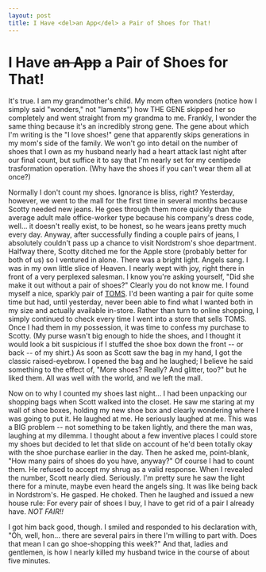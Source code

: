 ```yaml
---
layout: post
title: I Have <del>an App</del> a Pair of Shoes for That!
---
```


I Have <del>an App</del> a Pair of Shoes for That!
===================

It's true. I am my grandmother's child. My mom often wonders (notice how I simply said "wonders," not "laments") how THE GENE skipped her so 
completely and went straight from my grandma to me. Frankly, I wonder the same thing because it's an incredibly strong gene. The gene about 
which I'm writing is the "I love shoes!" gene that apparently skips generations in my mom's side of the family. We won't go into detail on the
number of shoes that I own as my husband nearly had a heart attack last night after our final count, but suffice it to say that I'm nearly
set for my centipede trasformation operation. (Why have the shoes if you can't wear them all at once?)

Normally I don't count my shoes. Ignorance is bliss, right? Yesterday, however, we went to the mall for the first time in several months because Scotty
needed new jeans. He goes through them more quickly than the average adult male office-worker type because his company's dress code, well... it doesn't
really exist, to be honest, so he wears jeans pretty much every day. Anyway, after successfully finding a couple pairs of jeans, I absolutely couldn't pass up a chance to visit 
Nordstrom's shoe department. Halfway there, Scotty ditched me for the Apple store (probably better for both of us) so I ventured in alone. There was a bright light.
Angels sang. I was in my own little slice of Heaven. I nearly wept with joy, right there in front of a very perplexed salesman. I know you're asking 
yourself, "Did she make it out without a pair of shoes?" Clearly you do not know me. I found myself a nice, sparkly pair of [TOMS](www.toms.com). I'd been 
wanting a pair for quite some time but had, until yesterday, never been able to find what I wanted both in my size and actually available in-store. Rather than turn to online shopping, I
simply continued to check every time I went into a store that sells TOMS. Once I had them in my possession, it was time to confess my purchase to Scotty. (My purse
wasn't big enough to hide the shoes, and I thought it would look a bit suspicious if I stuffed the shoe box down the front -- or back -- of my shirt.) As soon as Scott saw the bag in my hand, I got the classic raised-eyebrow. I opened the bag and he laughed; I believe he
said something to the effect of, "More shoes? Really? And glitter, too?" but he liked them. All was well with the world, and we left the mall.

Now on to why I counted my shoes last night... I had been unpacking our shopping bags when Scott walked into the closet. He saw me staring at my wall of shoe boxes,
holding my new shoe box and clearly wondering where I was going to put it. He laughed at me. He seriously laughed at me. This was a BIG problem -- not something to 
be taken lightly, and there the man was, laughing at my dilemma. I thought about a few inventive places I could store my shoes but decided to let that slide on account of
he'd been totally okay with the shoe purchase earlier in the day. Then he asked me, point-blank, "How many pairs of shoes do you have, anyway?" Of course I had to count them. He
refused to accept my shrug as a valid response. When I revealed the number, Scott nearly died. Seriously. I'm pretty sure he saw the light there for a minute, maybe even 
heard the angels sing. It was like being back in Nordstrom's. He gasped. He choked. Then he laughed and issued a new house rule: For every 
pair of shoes I buy, I have to get rid of a pair I already have. *NOT FAIR!!* 

I got him back good, though. I smiled and responded to his declaration with, "Oh, well, hon... there are several pairs in there I'm willing 
to part with. Does that mean I can go shoe-shopping this week?" And that, ladies and gentlemen, is how I nearly killed my husband twice in the course of about five minutes. 